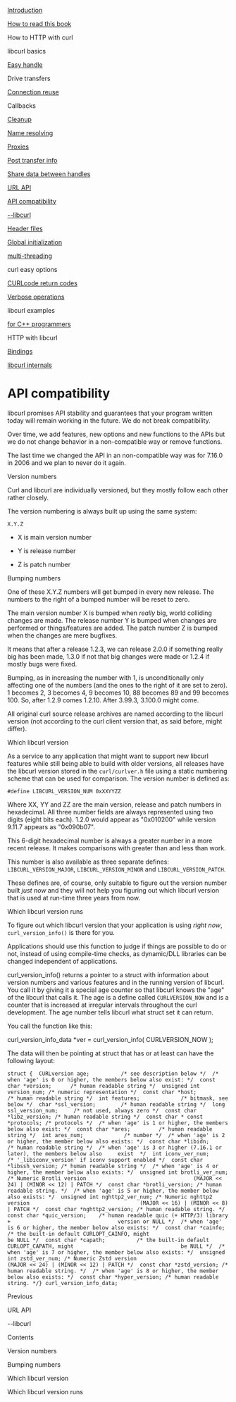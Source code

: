 <a href="../index.html" class="link-a079aa82--primary-53a25e66--logoLink-10d08504"></a>





<a href="../index.html" class="link-a079aa82--primary-53a25e66--logoLink-10d08504"></a>





<a href="../index.html" class="navButton-94f2579c--navButtonClickable-161b88ca"><span class="text-4505230f--UIH300-2063425d--textContentFamily-49a318e1--navButtonLabel-14a4968f">Introduction</span></a>

<a href="../how-to-read.html" class="navButton-94f2579c--navButtonClickable-161b88ca"><span class="text-4505230f--UIH300-2063425d--textContentFamily-49a318e1--navButtonLabel-14a4968f">How to read this book</span></a>





<span class="text-4505230f--UIH300-2063425d--textContentFamily-49a318e1--navButtonLabel-14a4968f">How to HTTP with curl</span>

<span class="text-4505230f--UIH300-2063425d--textContentFamily-49a318e1--navButtonLabel-14a4968f">libcurl basics</span>

<a href="easyhandle.html" class="navButton-94f2579c--pageItemWithChildrenNested-2c5d8183--navButtonClickable-161b88ca"><span class="text-4505230f--UIH300-2063425d--textContentFamily-49a318e1--navButtonLabel-14a4968f">Easy handle</span></a>

<span class="text-4505230f--UIH300-2063425d--textContentFamily-49a318e1--navButtonLabel-14a4968f">Drive transfers</span>

<a href="connectionreuse.html" class="navButton-94f2579c--pageItemWithChildrenNested-2c5d8183--navButtonClickable-161b88ca"><span class="text-4505230f--UIH300-2063425d--textContentFamily-49a318e1--navButtonLabel-14a4968f">Connection reuse</span></a>

<span class="text-4505230f--UIH300-2063425d--textContentFamily-49a318e1--navButtonLabel-14a4968f">Callbacks</span>

<a href="cleanup.html" class="navButton-94f2579c--pageItemWithChildrenNested-2c5d8183--navButtonClickable-161b88ca"><span class="text-4505230f--UIH300-2063425d--textContentFamily-49a318e1--navButtonLabel-14a4968f">Cleanup</span></a>

<a href="names.html" class="navButton-94f2579c--pageItemWithChildrenNested-2c5d8183--navButtonClickable-161b88ca"><span class="text-4505230f--UIH300-2063425d--textContentFamily-49a318e1--navButtonLabel-14a4968f">Name resolving</span></a>

<a href="proxies.html" class="navButton-94f2579c--pageItemWithChildrenNested-2c5d8183--navButtonClickable-161b88ca"><span class="text-4505230f--UIH300-2063425d--textContentFamily-49a318e1--navButtonLabel-14a4968f">Proxies</span></a>

<a href="getinfo.html" class="navButton-94f2579c--pageItemWithChildrenNested-2c5d8183--navButtonClickable-161b88ca"><span class="text-4505230f--UIH300-2063425d--textContentFamily-49a318e1--navButtonLabel-14a4968f">Post transfer info</span></a>

<a href="sharing.html" class="navButton-94f2579c--pageItemWithChildrenNested-2c5d8183--navButtonClickable-161b88ca"><span class="text-4505230f--UIH300-2063425d--textContentFamily-49a318e1--navButtonLabel-14a4968f">Share data between handles</span></a>

<a href="url.html" class="navButton-94f2579c--pageItemWithChildrenNested-2c5d8183--navButtonClickable-161b88ca"><span class="text-4505230f--UIH300-2063425d--textContentFamily-49a318e1--navButtonLabel-14a4968f">URL API</span></a>

<a href="api.html" class="navButton-94f2579c--pageItemWithChildrenNested-2c5d8183--navButtonClickable-161b88ca--navButtonOpened-6a88552e"><span class="text-4505230f--UIH300-2063425d--textContentFamily-49a318e1--navButtonLabel-14a4968f">API compatibility</span></a>

<a href="libcurl.html" class="navButton-94f2579c--pageItemWithChildrenNested-2c5d8183--navButtonClickable-161b88ca"><span class="text-4505230f--UIH300-2063425d--textContentFamily-49a318e1--navButtonLabel-14a4968f">--libcurl</span></a>

<a href="headers.html" class="navButton-94f2579c--pageItemWithChildrenNested-2c5d8183--navButtonClickable-161b88ca"><span class="text-4505230f--UIH300-2063425d--textContentFamily-49a318e1--navButtonLabel-14a4968f">Header files</span></a>

<a href="globalinit.html" class="navButton-94f2579c--pageItemWithChildrenNested-2c5d8183--navButtonClickable-161b88ca"><span class="text-4505230f--UIH300-2063425d--textContentFamily-49a318e1--navButtonLabel-14a4968f">Global initialization</span></a>

<a href="threading.html" class="navButton-94f2579c--pageItemWithChildrenNested-2c5d8183--navButtonClickable-161b88ca"><span class="text-4505230f--UIH300-2063425d--textContentFamily-49a318e1--navButtonLabel-14a4968f">multi-threading</span></a>

<span class="text-4505230f--UIH300-2063425d--textContentFamily-49a318e1--navButtonLabel-14a4968f">curl easy options</span>

<a href="curlcode.html" class="navButton-94f2579c--pageItemWithChildrenNested-2c5d8183--navButtonClickable-161b88ca"><span class="text-4505230f--UIH300-2063425d--textContentFamily-49a318e1--navButtonLabel-14a4968f">CURLcode return codes</span></a>

<a href="verbose.html" class="navButton-94f2579c--pageItemWithChildrenNested-2c5d8183--navButtonClickable-161b88ca"><span class="text-4505230f--UIH300-2063425d--textContentFamily-49a318e1--navButtonLabel-14a4968f">Verbose operations</span></a>

<span class="text-4505230f--UIH300-2063425d--textContentFamily-49a318e1--navButtonLabel-14a4968f">libcurl examples</span>

<a href="cplusplus.html" class="navButton-94f2579c--pageItemWithChildrenNested-2c5d8183--navButtonClickable-161b88ca"><span class="text-4505230f--UIH300-2063425d--textContentFamily-49a318e1--navButtonLabel-14a4968f">for C++ programmers</span></a>

<span class="text-4505230f--UIH300-2063425d--textContentFamily-49a318e1--navButtonLabel-14a4968f">HTTP with libcurl</span>

<a href="../bindings.html" class="navButton-94f2579c--navButtonClickable-161b88ca"><span class="text-4505230f--UIH300-2063425d--textContentFamily-49a318e1--navButtonLabel-14a4968f">Bindings</span></a>

<a href="../internals.html" class="navButton-94f2579c--navButtonClickable-161b88ca"><span class="text-4505230f--UIH300-2063425d--textContentFamily-49a318e1--navButtonLabel-14a4968f">libcurl internals</span></a>

<a href="../bookindex.html" class="navButton-94f2579c--navButtonClickable-161b88ca"><span class="text-4505230f--UIH300-2063425d--textContentFamily-49a318e1--navButtonLabel-14a4968f"></span></a>





# <span class="text-4505230f--DisplayH900-bfb998fa--textContentFamily-49a318e1">API compatibility</span>

<span class="text-4505230f--UIH300-2063425d--textUIFamily-5ebd8e40--text-8ee2c8b2"></span>

<span class="text-4505230f--UIH300-2063425d--textUIFamily-5ebd8e40--text-8ee2c8b2"></span>

<span class="text-4505230f--TextH400-3033861f--textContentFamily-49a318e1"><span data-key="21632493d67f4f1a925126c6b7648044"><span data-offset-key="21632493d67f4f1a925126c6b7648044:0">libcurl promises API stability and guarantees that your program written today will remain working in the future. We do not break compatibility.</span></span></span>

<span class="text-4505230f--TextH400-3033861f--textContentFamily-49a318e1"><span data-key="8a36e44f4f9940d3b8506cc0b58c4e64"><span data-offset-key="8a36e44f4f9940d3b8506cc0b58c4e64:0">Over time, we add features, new options and new functions to the APIs but we do not change behavior in a non-compatible way or remove functions.</span></span></span>

<span class="text-4505230f--TextH400-3033861f--textContentFamily-49a318e1"><span data-key="471d54b6f4e0471c9c9c283e90a6729e"><span data-offset-key="471d54b6f4e0471c9c9c283e90a6729e:0">The last time we changed the API in an non-compatible way was for 7.16.0 in 2006 and we plan to never do it again.</span></span></span>

<span class="text-4505230f--HeadingH700-04e1a2a3--textContentFamily-49a318e1"><span data-key="fcf73fb0417c4507860e8b99d17aba17"><span data-offset-key="fcf73fb0417c4507860e8b99d17aba17:0">Version numbers</span></span></span>

<span class="text-4505230f--TextH400-3033861f--textContentFamily-49a318e1"><span data-key="84028ad9d2fa4a97b8e919979505b830"><span data-offset-key="84028ad9d2fa4a97b8e919979505b830:0">Curl and libcurl are individually versioned, but they mostly follow each other rather closely.</span></span></span>

<span class="text-4505230f--TextH400-3033861f--textContentFamily-49a318e1"><span data-key="f8f9e06194474600a6bb806445cce088"><span data-offset-key="f8f9e06194474600a6bb806445cce088:0">The version numbering is always built up using the same system:</span></span></span>

    X.Y.Z

- <span class="text-4505230f--TextH400-3033861f--textContentFamily-49a318e1"><span data-key="1adc03a1ed754d9bb5ced3479879b667"><span data-offset-key="1adc03a1ed754d9bb5ced3479879b667:0">X is main version number</span></span></span>

- <span class="text-4505230f--TextH400-3033861f--textContentFamily-49a318e1"><span data-key="df77ff5c900e4c91b7d5529b54e6273d"><span data-offset-key="df77ff5c900e4c91b7d5529b54e6273d:0">Y is release number</span></span></span>

- <span class="text-4505230f--TextH400-3033861f--textContentFamily-49a318e1"><span data-key="d99349fc66d94267bb07dda3e448db8e"><span data-offset-key="d99349fc66d94267bb07dda3e448db8e:0">Z is patch number</span></span></span>

<span class="text-4505230f--HeadingH700-04e1a2a3--textContentFamily-49a318e1"><span data-key="7cc28972c93a48c3911d1dacb4e34273"><span data-offset-key="7cc28972c93a48c3911d1dacb4e34273:0">Bumping numbers</span></span></span>

<span class="text-4505230f--TextH400-3033861f--textContentFamily-49a318e1"><span data-key="a321198d15c44e27a0863cbd415f8b34"><span data-offset-key="a321198d15c44e27a0863cbd415f8b34:0">One of these X.Y.Z numbers will get bumped in every new release. The numbers to the right of a bumped number will be reset to zero.</span></span></span>

<span class="text-4505230f--TextH400-3033861f--textContentFamily-49a318e1"><span data-key="621eccd9922c4a5f85159739050c54c8"><span data-offset-key="621eccd9922c4a5f85159739050c54c8:0">The main version number X is bumped when </span><span data-offset-key="621eccd9922c4a5f85159739050c54c8:1">_really_</span><span data-offset-key="621eccd9922c4a5f85159739050c54c8:2"> big, world colliding changes are made. The release number Y is bumped when changes are performed or things/features are added. The patch number Z is bumped when the changes are mere bugfixes.</span></span></span>

<span class="text-4505230f--TextH400-3033861f--textContentFamily-49a318e1"><span data-key="a81d2c6bc984413ea97f706188affabb"><span data-offset-key="a81d2c6bc984413ea97f706188affabb:0">It means that after a release 1.2.3, we can release 2.0.0 if something really big has been made, 1.3.0 if not that big changes were made or 1.2.4 if mostly bugs were fixed.</span></span></span>

<span class="text-4505230f--TextH400-3033861f--textContentFamily-49a318e1"><span data-key="ca35699139144008adfa60287355b809"><span data-offset-key="ca35699139144008adfa60287355b809:0">Bumping, as in increasing the number with 1, is unconditionally only affecting one of the numbers (and the ones to the right of it are set to zero). 1 becomes 2, 3 becomes 4, 9 becomes 10, 88 becomes 89 and 99 becomes 100. So, after 1.2.9 comes 1.2.10. After 3.99.3, 3.100.0 might come.</span></span></span>

<span class="text-4505230f--TextH400-3033861f--textContentFamily-49a318e1"><span data-key="e357de595aa547eb9187ade3a2c8745b"><span data-offset-key="e357de595aa547eb9187ade3a2c8745b:0">All original curl source release archives are named according to the libcurl version (not according to the curl client version that, as said before, might differ).</span></span></span>

<span class="text-4505230f--HeadingH700-04e1a2a3--textContentFamily-49a318e1"><span data-key="6d47069220bc4bdd86f6b4dae2dbadec"><span data-offset-key="6d47069220bc4bdd86f6b4dae2dbadec:0">Which libcurl version</span></span></span>

<span class="text-4505230f--TextH400-3033861f--textContentFamily-49a318e1"><span data-key="5cc98fddfa394f9396409b92fc725e6d"><span data-offset-key="5cc98fddfa394f9396409b92fc725e6d:0">As a service to any application that might want to support new libcurl features while still being able to build with older versions, all releases have the libcurl version stored in the </span><span data-offset-key="5cc98fddfa394f9396409b92fc725e6d:1">`curl/curlver.h`</span><span data-offset-key="5cc98fddfa394f9396409b92fc725e6d:2"> file using a static numbering scheme that can be used for comparison. The version number is defined as:</span></span></span>

    #define LIBCURL_VERSION_NUM 0xXXYYZZ

<span class="text-4505230f--TextH400-3033861f--textContentFamily-49a318e1"><span data-key="d5273ef04dd04cebb65d2fcb0a2f4084"><span data-offset-key="d5273ef04dd04cebb65d2fcb0a2f4084:0">Where XX, YY and ZZ are the main version, release and patch numbers in hexadecimal. All three number fields are always represented using two digits (eight bits each). 1.2.0 would appear as "0x010200" while version 9.11.7 appears as "0x090b07".</span></span></span>

<span class="text-4505230f--TextH400-3033861f--textContentFamily-49a318e1"><span data-key="bbee3f260aff4b129a584c37e6c61bff"><span data-offset-key="bbee3f260aff4b129a584c37e6c61bff:0">This 6-digit hexadecimal number is always a greater number in a more recent release. It makes comparisons with greater than and less than work.</span></span></span>

<span class="text-4505230f--TextH400-3033861f--textContentFamily-49a318e1"><span data-key="73d43a99825942bcbd472a0a14792f96"><span data-offset-key="73d43a99825942bcbd472a0a14792f96:0">This number is also available as three separate defines: </span><span data-offset-key="73d43a99825942bcbd472a0a14792f96:1">`LIBCURL_VERSION_MAJOR`</span><span data-offset-key="73d43a99825942bcbd472a0a14792f96:2">, </span><span data-offset-key="73d43a99825942bcbd472a0a14792f96:3">`LIBCURL_VERSION_MINOR`</span><span data-offset-key="73d43a99825942bcbd472a0a14792f96:4"> and </span><span data-offset-key="73d43a99825942bcbd472a0a14792f96:5">`LIBCURL_VERSION_PATCH`</span><span data-offset-key="73d43a99825942bcbd472a0a14792f96:6">.</span></span></span>

<span class="text-4505230f--TextH400-3033861f--textContentFamily-49a318e1"><span data-key="2ef6b928b4a24463858a708c77d2d7c0"><span data-offset-key="2ef6b928b4a24463858a708c77d2d7c0:0">These defines are, of course, only suitable to figure out the version number built </span><span data-offset-key="2ef6b928b4a24463858a708c77d2d7c0:1">_just now_</span><span data-offset-key="2ef6b928b4a24463858a708c77d2d7c0:2"> and they will not help you figuring out which libcurl version that is used at run-time three years from now.</span></span></span>

<span class="text-4505230f--HeadingH700-04e1a2a3--textContentFamily-49a318e1"><span data-key="5e4f86f4dcfa488782932ab6bda14d75"><span data-offset-key="5e4f86f4dcfa488782932ab6bda14d75:0">Which libcurl version runs</span></span></span>

<span class="text-4505230f--TextH400-3033861f--textContentFamily-49a318e1"><span data-key="a2bb12e70f01429d8523374c9f7852e6"><span data-offset-key="a2bb12e70f01429d8523374c9f7852e6:0">To figure out which libcurl version that your application is using </span><span data-offset-key="a2bb12e70f01429d8523374c9f7852e6:1">_right now_</span><span data-offset-key="a2bb12e70f01429d8523374c9f7852e6:2">, </span><span data-offset-key="a2bb12e70f01429d8523374c9f7852e6:3">`curl_version_info()`</span><span data-offset-key="a2bb12e70f01429d8523374c9f7852e6:4"> is there for you.</span></span></span>

<span class="text-4505230f--TextH400-3033861f--textContentFamily-49a318e1"><span data-key="ee25f887840e45b8804133da31d69f44"><span data-offset-key="ee25f887840e45b8804133da31d69f44:0">Applications should use this function to judge if things are possible to do or not, instead of using compile-time checks, as dynamic/DLL libraries can be changed independent of applications.</span></span></span>

<span class="text-4505230f--TextH400-3033861f--textContentFamily-49a318e1"><span data-key="f8714dd5264544a6ad1977d54d5f6dd0"><span data-offset-key="f8714dd5264544a6ad1977d54d5f6dd0:0">curl_version_info() returns a pointer to a struct with information about version numbers and various features and in the running version of libcurl. You call it by giving it a special age counter so that libcurl knows the "age" of the libcurl that calls it. The age is a define called </span><span data-offset-key="f8714dd5264544a6ad1977d54d5f6dd0:1">`CURLVERSION_NOW`</span><span data-offset-key="f8714dd5264544a6ad1977d54d5f6dd0:2"> and is a counter that is increased at irregular intervals throughout the curl development. The age number tells libcurl what struct set it can return.</span></span></span>

<span class="text-4505230f--TextH400-3033861f--textContentFamily-49a318e1"><span data-key="eaf4d868185f4e02bf607c89c3226d6a"><span data-offset-key="eaf4d868185f4e02bf607c89c3226d6a:0">You call the function like this:</span></span></span>

<span class="text-4505230f--TextH400-3033861f--textContentFamily-49a318e1"><span data-key="da91717abf1e42f295e82b27f47d377e"><span data-offset-key="da91717abf1e42f295e82b27f47d377e:0">curl_version_info_data \*ver = curl_version_info( CURLVERSION_NOW );</span></span></span>

<span class="text-4505230f--TextH400-3033861f--textContentFamily-49a318e1"><span data-key="f537395d9971455f870bf6c67818db68"><span data-offset-key="f537395d9971455f870bf6c67818db68:0">The data will then be pointing at struct that has or at least can have the following layout:</span></span></span>

    struct {  CURLversion age;          /* see description below */​  /* when 'age' is 0 or higher, the members below also exist: */  const char *version;      /* human readable string */  unsigned int version_num; /* numeric representation */  const char *host;         /* human readable string */  int features;             /* bitmask, see below */  char *ssl_version;        /* human readable string */  long ssl_version_num;     /* not used, always zero */  const char *libz_version; /* human readable string */  const char * const *protocols; /* protocols */​  /* when 'age' is 1 or higher, the members below also exist: */  const char *ares;         /* human readable string */  int ares_num;             /* number */​  /* when 'age' is 2 or higher, the member below also exists: */  const char *libidn;       /* human readable string */​  /* when 'age' is 3 or higher (7.16.1 or later), the members below also     exist  */  int iconv_ver_num;       /* '_libiconv_version' if iconv support enabled */​  const char *libssh_version; /* human readable string */​  /* when 'age' is 4 or higher, the member below also exists: */  unsigned int brotli_ver_num; /* Numeric Brotli version                                  (MAJOR << 24) | (MINOR << 12) | PATCH */  const char *brotli_version; /* human readable string. */​  /* when 'age' is 5 or higher, the member below also exists: */  unsigned int nghttp2_ver_num; /* Numeric nghttp2 version                                   (MAJOR << 16) | (MINOR << 8) | PATCH */  const char *nghttp2_version; /* human readable string. */  const char *quic_version;    /* human readable quic (+ HTTP/3) library +                                  version or NULL */​  /* when 'age' is 6 or higher, the member below also exists: */  const char *cainfo;          /* the built-in default CURLOPT_CAINFO, might                                  be NULL */  const char *capath;          /* the built-in default CURLOPT_CAPATH, might                                  be NULL */​  /* when 'age' is 7 or higher, the member below also exists: */  unsigned int zstd_ver_num; /* Numeric Zstd version                                  (MAJOR << 24) | (MINOR << 12) | PATCH */  const char *zstd_version; /* human readable string. */​  /* when 'age' is 8 or higher, the member below also exists: */  const char *hyper_version; /* human readable string. */​} curl_version_info_data;

<a href="url.html" class="reset-3c756112--card-6570f064--whiteCard-fff091a4--cardPrevious-56a5e674"></a>

<span class="text-4505230f--TextH200-a3425406--textContentFamily-49a318e1">Previous</span>

<span class="text-4505230f--UIH400-4e41e82a--textContentFamily-49a318e1">URL API</span>

<a href="libcurl.html" class="reset-3c756112--card-6570f064--whiteCard-fff091a4--cardNext-19241c42"></a>


<span class="text-4505230f--UIH400-4e41e82a--textContentFamily-49a318e1">--libcurl</span>







<span class="text-4505230f--InfoH100-1e92e1d1--textContentFamily-49a318e1">Contents</span>

<a href="api.html#version-numbers" class="reset-3c756112--menuItem-aa02f6ec--menuItemLight-757d5235--menuItemInline-173bdf97--pageTocItem-f4427024"></a>

<span class="text-4505230f--UIH300-2063425d--textContentFamily-49a318e1"><span class="text-4505230f--UIH200-50ead35f--textContentFamily-49a318e1">Version numbers</span></span>

<a href="api.html#bumping-numbers" class="reset-3c756112--menuItem-aa02f6ec--menuItemLight-757d5235--menuItemInline-173bdf97--pageTocItem-f4427024"></a>

<span class="text-4505230f--UIH300-2063425d--textContentFamily-49a318e1"><span class="text-4505230f--UIH200-50ead35f--textContentFamily-49a318e1">Bumping numbers</span></span>

<a href="api.html#which-libcurl-version" class="reset-3c756112--menuItem-aa02f6ec--menuItemLight-757d5235--menuItemInline-173bdf97--pageTocItem-f4427024"></a>

<span class="text-4505230f--UIH300-2063425d--textContentFamily-49a318e1"><span class="text-4505230f--UIH200-50ead35f--textContentFamily-49a318e1">Which libcurl version</span></span>

<a href="api.html#which-libcurl-version-runs" class="reset-3c756112--menuItem-aa02f6ec--menuItemLight-757d5235--menuItemInline-173bdf97--pageTocItem-f4427024"></a>

<span class="text-4505230f--UIH300-2063425d--textContentFamily-49a318e1"><span class="text-4505230f--UIH200-50ead35f--textContentFamily-49a318e1">Which libcurl version runs</span></span>
